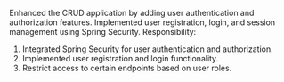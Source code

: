 Enhanced the CRUD application by adding user
authentication and authorization features.
Implemented user registration, login, and session
management using Spring Security.
Responsibility:
1. Integrated Spring Security for user
authentication and authorization.
2. Implemented user registration and login
functionality.
3. Restrict access to certain endpoints based
on user roles.
